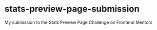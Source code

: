 # stats-preview-page-submission
My submission to the Stats Preview Page Challenge on Frontend Mentors
